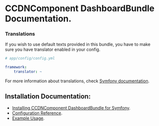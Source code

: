 CCDNComponent DashboardBundle Documentation.
============================================

### Translations

If you wish to use default texts provided in this bundle, you have to make sure you have translator enabled in your config.

``` yaml
# app/config/config.yml

framework:
    translator: ~
```

For more information about translations, check [Symfony documentation](http://symfony.com/doc/current/book/translation.html).

## Installation Documentation:

- [Installing CCDNComponent DashboardBundle for Symfony](install.md).
- [Configuration Reference](configuration_reference.md).
- [Example Usage](example_usage.md).
